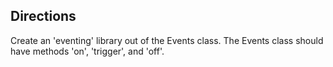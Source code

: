 ## Directions

Create an 'eventing' library out of the Events class. The Events class should
have methods 'on', 'trigger', and 'off'.
